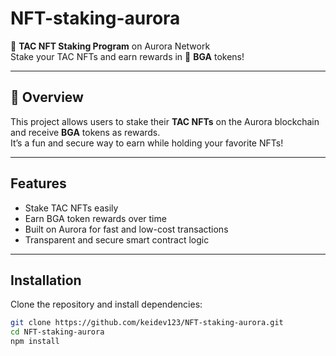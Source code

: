 # NFT-staking-aurora

🌮 **TAC NFT Staking Program** on Aurora Network  
Stake your TAC NFTs and earn rewards in 🍌 **BGA** tokens!

---

## 🚀 Overview

This project allows users to stake their **TAC NFTs** on the Aurora blockchain and receive **BGA** tokens as rewards.  
It’s a fun and secure way to earn while holding your favorite NFTs!

---

## Features

- Stake TAC NFTs easily  
- Earn BGA token rewards over time  
- Built on Aurora for fast and low-cost transactions  
- Transparent and secure smart contract logic  

---

## Installation

Clone the repository and install dependencies:

```bash
git clone https://github.com/keidev123/NFT-staking-aurora.git
cd NFT-staking-aurora
npm install
